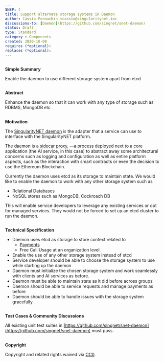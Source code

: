 ```yaml
---
SNEP: 4
title: Support alternate storage systems in Daemon
author: Cassio Pennachin <cassio@singularitynet.io>
discussions-to: [Daemon](https://github.com/singnet/snet-daemon)
status: Draft
type: Standard
category : Components
created: 2020-10-08
requires (*optional): 
replaces (*optional): 
---
```


##
**Simple Summary**

Enable the daemon to use different storage system apart from etcd

##
**Abstract**

Enhance the daemon so that it can work with any type of storage such as RDBMS, MongoDB etc 

##
**Motivation**

The [SingularityNET daemon](https://github.com/singnet/snet-daemon) is the adapter that a service can use to interface with the SingularityNET platform.

The daemon is a [sidecar proxy](https://docs.microsoft.com/en-us/azure/architecture/patterns/sidecar), —a process deployed next to a core application (the AI service, in this case) to abstract away some architectural concerns such as logging and configuration as well as entire platform aspects, such as the interaction with smart contracts or even the decision to use the Ethereum Blockchain.

Currently the daemon uses etcd as its storage to maintain state. We would like to enable the daemon to work with any other storage system such as 

*   Relational Databases
*   NoSQL stores such as MongoDB, Cockroach DB

This will enable service developers to leverage any existing services or opt for managed services. They would not be forced to set up an etcd cluster to run the daemon.

##
**Technical Specification**

*   Daemon uses etcd as storage to store context related to
    *   [Payments](https://dev.singularitynet.io/docs/platform-dev/daemon-channel-storage/)
    *   Free Call Usage at an organization level.
*   Enable the use of any other storage system instead of etcd
*   Service developer should be able to choose the storage system to use while starting up the daemon
*   Daemon must initialize the chosen storage system and work seamlessly with clients and AI services as before.
*   Daemon must be able to maintain state as it did before across groups
*   Daemon should be able to service requests and manage payments as before
*   Daemon should be able to handle issues with the storage system gracefully


##
**Test Cases & Community Discussions**

All existing unit test suites in [https://github.com/singnet/snet-daemon](https://github.com/singnet/snet-daemon) must pass.


## 
**Copyright**

Copyright and related rights waived via [CC0](https://creativecommons.org/publicdomain/zero/1.0/).
